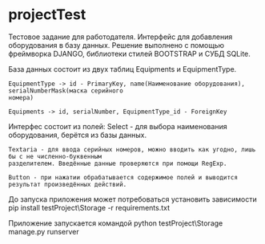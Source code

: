 # projectTest
Тестовое задание для работодателя.
Интерфейс для добавления оборудования в базу данных.
Решение выполнено с помощью фреймворка DJANGO, библиотеки стилей BOOTSTRAP и СУБД SQLite.

База данных состоит из двух таблиц Equipments и EquipmentType. 

    EquipmentType -> id - PrimaryKey, name(Наименование оборудования), serialNumberMask(маска серийного 
    номера)

    Equipments -> id, serialNumber, EquipmentType_id - ForeignKey

Интерфес состоит из полей: 
    Select - для выбора наименования оборудования, берётся из базы данных.
  
    Textaria - для ввода серийных номеров, можно вводить как угодно, лишь бы с не численно-буквенным
    разделителем. Введённые данные проверяются при помощи RegExp.
  
    Button - при нажатии обрабатывается содержимое полей и выводится результат произведённых действий.
                           
До запуска приложения может потребоваться установить зависимости pip install testProject\Storage -r requirements.txt

Приложение запускается командой python testProject\Storage manage.py runserver
